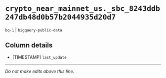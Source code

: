 # `crypto_near_mainnet_us._sbc_8243ddb247db48d0b57b2044935d20d7`
`bq-1` | `bigquery-public-data`

## Column details
* [TIMESTAMP] `last_update`

-------------------------------------------------------------------------------
*Do not make edits above this line.*
